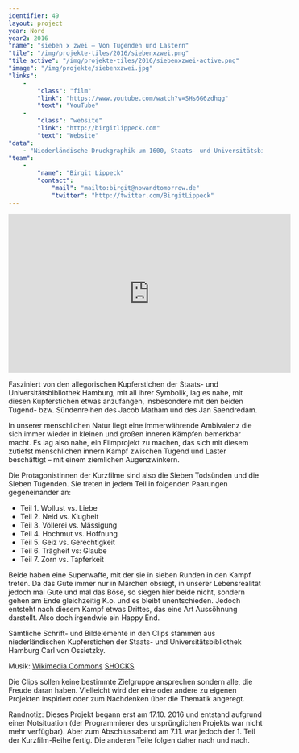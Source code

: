 ```yaml
---
identifier: 49
layout: project
year: Nord
year2: 2016
"name": "sieben x zwei – Von Tugenden und Lastern"
"tile": "/img/projekte-tiles/2016/siebenxzwei.png"
"tile_active": "/img/projekte-tiles/2016/siebenxzwei-active.png"
"image": "/img/projekte/siebenxzwei.jpg"
"links":
    -
        "class": "film"
        "link": "https://www.youtube.com/watch?v=SHs6G6zdhqg"
        "text": "YouTube"
    -
        "class": "website"
        "link": "http://birgitlippeck.com"
        "text": "Website"
"data":
    - "Niederländische Druckgraphik um 1600, Staats- und Universitätsbibliothek Hamburg"
"team":
    -
        "name": "Birgit Lippeck"
        "contact":
            "mail": "mailto:birgit@nowandtomorrow.de"
            "twitter": "http://twitter.com/BirgitLippeck"
---
```

<iframe width="560" height="315" src="https://www.youtube.com/embed/SHs6G6zdhqg" frameborder="0" allowfullscreen></iframe>

Fasziniert von den allegorischen Kupferstichen der Staats- und Universitätsbibliothek Hamburg, mit all ihrer Symbolik, lag es nahe, mit diesen Kupferstichen etwas anzufangen, insbesondere mit den beiden Tugend- bzw. Sündenreihen des Jacob Matham und des Jan Saendredam.

In unserer menschlichen Natur liegt eine immerwährende Ambivalenz die sich immer wieder in kleinen und großen inneren Kämpfen bemerkbar macht. Es lag also nahe, ein Filmprojekt zu machen, das sich mit diesem zutiefst menschlichen innern Kampf zwischen Tugend und Laster beschäftigt – mit einem ziemlichen Augenzwinkern.

Die Protagonistinnen der Kurzfilme sind also die Sieben Todsünden und die Sieben Tugenden. Sie treten in jedem Teil in folgenden Paarungen gegeneinander an:

- Teil 1. Wollust vs. Liebe
- Teil 2. Neid vs. Klugheit
- Teil 3. Völlerei vs. Mässigung
- Teil 4. Hochmut vs. Hoffnung
- Teil 5. Geiz vs. Gerechtigkeit
- Teil 6. Trägheit vs: Glaube
- Teil 7. Zorn vs. Tapferkeit

Beide haben eine Superwaffe, mit der sie in sieben Runden in den Kampf treten. Da das Gute immer nur in Märchen obsiegt, in unserer Lebensrealität jedoch mal Gute und mal das Böse, so siegen hier beide nicht, sondern gehen am Ende gleichzeitig K.o. und es bleibt unentschieden. Jedoch entsteht nach diesem Kampf etwas Drittes, das eine Art Aussöhnung darstellt. Also doch irgendwie ein Happy End.

Sämtliche Schrift- und Bildelemente in den Clips stammen aus niederländischen Kupferstichen der Staats- und Universitätsbibliothek Hamburg Carl von Ossietzky.

Musik: [Wikimedia Commons](https://upload.wikimedia.org/wikipedia/commons/6/68/10_-_Vivaldi_Winter_mvt_1_Allegro_non_molto_-_John_Harrison_violin.ogg)
[SHOCKS](http://shocksmusic.bandcamp.com/track/into-the-wild)

Die Clips sollen keine bestimmte Zielgruppe ansprechen sondern alle, die Freude daran haben.
Vielleicht wird der eine oder andere zu eigenen Projekten inspiriert oder zum Nachdenken über die Thematik angeregt.

Randnotiz: Dieses Projekt begann erst am 17.10. 2016 und entstand aufgrund einer Notsituation (der Programmierer des ursprünglichen Projekts war nicht mehr verfügbar). Aber zum Abschlussabend am 7.11. war jedoch der 1. Teil der Kurzfilm-Reihe fertig. Die anderen Teile folgen daher nach und nach.
